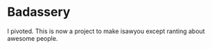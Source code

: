 Badassery
========

I pivoted. This is now a project to make isawyou except ranting about awesome people.

